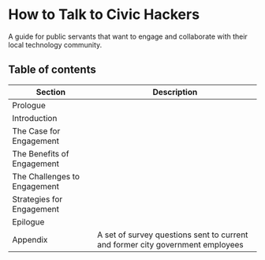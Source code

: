 # How to Talk to Civic Hackers

A guide for public servants that want to engage and collaborate with their local technology community.

## Table of contents

| Section  | Description | 
|---|---|
| Prologue |  |
| Introduction |   |
| The Case for Engagement  |   | 
| The Benefits of Engagement  |   | 
| The Challenges to Engagement  |   | 
| Strategies for Engagement  |   | 
| Epilogue |   | 
| Appendix  |  A set of survey questions sent to current and former city government employees |  
